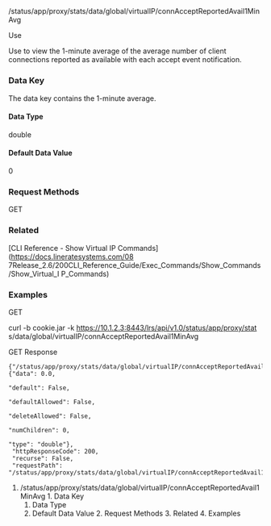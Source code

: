 ##
/status/app/proxy/stats/data/global/virtualIP/connAcceptReportedAvail1MinAvg

Use

Use to view the 1-minute average of the average number of client connections
reported as available with each accept event notification.

### Data Key

The data key contains the 1-minute average.

#### Data Type

double

#### Default Data Value

0

### Request Methods

GET

### Related

[CLI Reference - Show Virtual IP Commands](https://docs.lineratesystems.com/08
7Release_2.6/200CLI_Reference_Guide/Exec_Commands/Show_Commands/Show_Virtual_I
P_Commands)

### Examples

GET

curl -b cookie.jar -k https://10.1.2.3:8443/lrs/api/v1.0/status/app/proxy/stat
s/data/global/virtualIP/connAcceptReportedAvail1MinAvg

GET Response

    
    
    {"/status/app/proxy/stats/data/global/virtualIP/connAcceptReportedAvail1MinAvg": {"data": 0.0,
                                                                                       "default": False,
                                                                                       "defaultAllowed": False,
                                                                                       "deleteAllowed": False,
                                                                                       "numChildren": 0,
                                                                                       "type": "double"},
     "httpResponseCode": 200,
     "recurse": False,
     "requestPath": "/status/app/proxy/stats/data/global/virtualIP/connAcceptReportedAvail1MinAvg"}
    

  1. /status/app/proxy/stats/data/global/virtualIP/connAcceptReportedAvail1MinAvg
    1. Data Key
      1. Data Type
      2. Default Data Value
    2. Request Methods
    3. Related
    4. Examples

